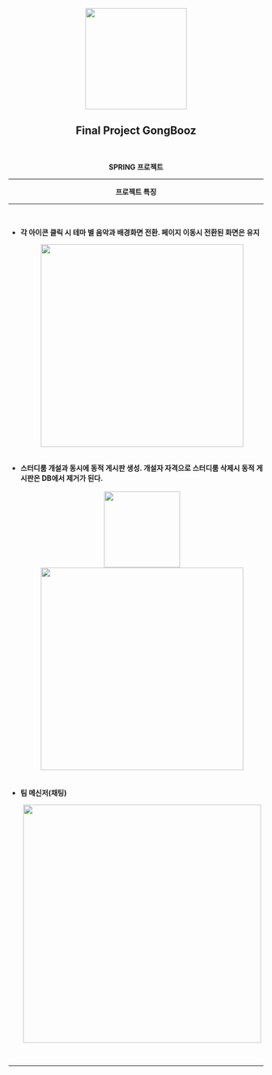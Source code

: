 <p align="center"><img src="https://user-images.githubusercontent.com/106230507/202241326-31158a80-a821-4af3-978c-8eb93967aedc.png" width="200"></p>
<h2 align="center">Final Project GongBooz</h2>

<br>
<p align="center"><b>SPRING 프로젝트</b></p>
<hr>
<p align="center"><b>프로젝트 특징</b></p>
<hr>
<br>
<ul>
<li>
<b>각 아이콘 클릭 시 테마 별 음악과 배경화면 전환. 페이지 이동시 전환된 화면은 유지</b>
<p align="center"><img src="https://user-images.githubusercontent.com/106230507/202229386-3d81eefc-0fab-4c86-a2e7-dd55efac63d9.png" width="400"></p>
<br>
</li>
<li>
<b>스터디룸 개설과 동시에 동적 게시판 생성. 개설자 자격으로 스터디룸 삭제시 동적 게시판은 DB에서 제거가 된다.</b><br><br>
<div align="center">
<img src="https://user-images.githubusercontent.com/106230507/202241410-9b169578-aa5a-49ee-8e8a-189c71ce998b.png" width="150">
<img src="https://user-images.githubusercontent.com/106230507/202239959-b21eac64-f299-4e82-a4ac-1585b16ef25b.png" width="400">
</div>
</li><br><br>
<li>
<b>팀 메신저(채팅)</b><br>
<p align="center"><img src="https://user-images.githubusercontent.com/106230507/202243294-8f14b541-d1dd-42ec-85cf-014f43354bb6.png" width="470"></p>
</li>
</ul>
<br>
<hr> 


